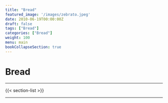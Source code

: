```yaml
---
title: "Bread"
featured_image: '/images/zebrato.jpeg'
date: 2010-06-19T00:00:00Z
draft: false
tags: ["Bread"]
categories: ["Bread"]
weight: 100
menu: main
bookCollapseSection: true
---
```

# Bread

---

{{< section-list >}}

---